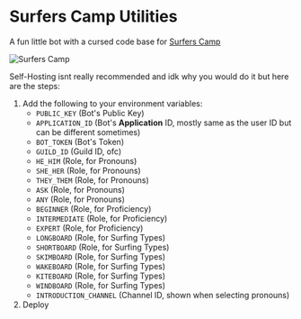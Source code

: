# Surfers Camp Utilities

A fun little bot with a cursed code base for [Surfers Camp](https://discord.gg/9dWPMrcPfC)

![Surfers Camp](https://invidget.switchblade.xyz/9dWPMrcPfC?theme=light)

Self-Hosting isnt really recommended and idk why you would do it
but here are the steps:

1. Add the following to your environment variables:
   - `PUBLIC_KEY` (Bot's Public Key)
   - `APPLICATION_ID` (Bot's **Application** ID, mostly same as the user ID but can be different sometimes)
   - `BOT_TOKEN` (Bot's Token)
   - `GUILD_ID` (Guild ID, ofc)
   - `HE_HIM` (Role, for Pronouns)
   - `SHE_HER` (Role, for Pronouns)
   - `THEY_THEM` (Role, for Pronouns)
   - `ASK` (Role, for Pronouns)
   - `ANY` (Role, for Pronouns)
   - `BEGINNER` (Role, for Proficiency)
   - `INTERMEDIATE` (Role, for Proficiency)
   - `EXPERT` (Role, for Proficiency)
   - `LONGBOARD` (Role, for Surfing Types)
   - `SHORTBOARD` (Role, for Surfing Types)
   - `SKIMBOARD` (Role, for Surfing Types)
   - `WAKEBOARD` (Role, for Surfing Types)
   - `KITEBOARD` (Role, for Surfing Types)
   - `WINDBOARD` (Role, for Surfing Types)
   - `INTRODUCTION_CHANNEL` (Channel ID, shown when selecting pronouns)
2. Deploy
